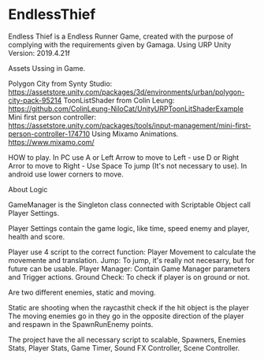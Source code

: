 # EndlessThief
Endless Thief is a Endless Runner Game, created with the purpose of complying with the requirements given by Gamaga.
Using URP
Unity Version: 2019.4.21f

Assets Ussing in Game.

Polygon City from Synty Studio: https://assetstore.unity.com/packages/3d/environments/urban/polygon-city-pack-95214
ToonListShader from Colin Leung: https://github.com/ColinLeung-NiloCat/UnityURPToonLitShaderExample
Mini first person controller: https://assetstore.unity.com/packages/tools/input-management/mini-first-person-controller-174710
Using Mixamo Animations.
https://www.mixamo.com/

HOW to play. 
In PC use A or Left Arrow to move to Left - use D or Right Arror to move to Right - Use Space To jump (It's not necessary to use).
In android use lower corners to move.

About Logic

GameManager is the Singleton class connected with Scriptable Object call Player Settings.

Player Settings contain the game logic, like time, speed enemy and player, health and score.

Player use 4 script to the correct function:
Player Movement to calculate the movemente and translation. 
Jump: To jump, it's really not necesarry, but for future can be usable.
Player Manager: Contain Game Manager parameters and Trigger actions.
Ground Check: To check if player is on ground or not.


Are two different enemies, static and moving.

Static are shooting when the raycasthit check if the hit object is the player
The moving enemies go in they go in the opposite direction of the player and respawn in the SpawnRunEnemy points.

The project have the all necessary script to scalable, Spawners, Enemies Stats, Player Stats, Game Timer, Sound FX Controller, Scene Controller.
